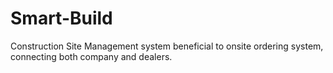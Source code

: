 # Smart-Build

Construction Site Management system beneficial to onsite ordering system, connecting both company and dealers.
